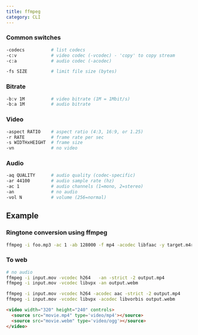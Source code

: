 ```yaml
---
title: ffmpeg
category: CLI
---
```


### Common switches

```bash
-codecs          # list codecs
-c:v             # video codec (-vcodec) - 'copy' to copy stream
-c:a             # audio codec (-acodec)
```

```bash
-fs SIZE         # limit file size (bytes)
```

### Bitrate

```bash
-b:v 1M          # video bitrate (1M = 1Mbit/s)
-b:a 1M          # audio bitrate
```

### Video

```bash
-aspect RATIO    # aspect ratio (4:3, 16:9, or 1.25)
-r RATE          # frame rate per sec
-s WIDTHxHEIGHT  # frame size
-vn              # no video
```

### Audio

```bash
-aq QUALITY      # audio quality (codec-specific)
-ar 44100        # audio sample rate (hz)
-ac 1            # audio channels (1=mono, 2=stereo)
-an              # no audio
-vol N           # volume (256=normal)
```

## Example

### Ringtone conversion using ffmpeg

```bash
ffmpeg -i foo.mp3 -ac 1 -ab 128000 -f mp4 -acodec libfaac -y target.m4r
```

### To web

```bash
# no audio
ffmpeg -i input.mov -vcodec h264   -an -strict -2 output.mp4
ffmpeg -i input.mov -vcodec libvpx -an output.webm
```

```bash
ffmpeg -i input.mov -vcodec h264 -acodec aac -strict -2 output.mp4
ffmpeg -i input.mov -vcodec libvpx -acodec libvorbis output.webm
```

```html
<video width="320" height="240" controls>
  <source src="movie.mp4" type='video/mp4'></source>
  <source src="movie.webm" type='video/ogg'></source>
</video>
```
